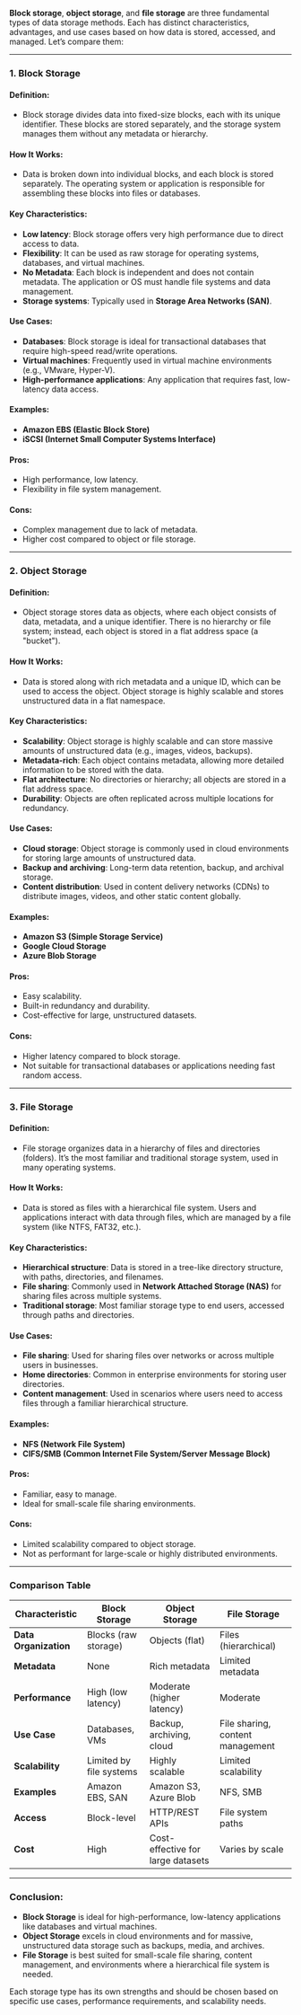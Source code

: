 **Block storage**, **object storage**, and **file storage** are three fundamental types of data storage methods. Each has distinct characteristics, advantages, and use cases based on how data is stored, accessed, and managed. Let’s compare them:

---

### 1. **Block Storage**

#### **Definition**:
- Block storage divides data into fixed-size blocks, each with its unique identifier. These blocks are stored separately, and the storage system manages them without any metadata or hierarchy.

#### **How It Works**:
- Data is broken down into individual blocks, and each block is stored separately. The operating system or application is responsible for assembling these blocks into files or databases.

#### **Key Characteristics**:
- **Low latency**: Block storage offers very high performance due to direct access to data.
- **Flexibility**: It can be used as raw storage for operating systems, databases, and virtual machines.
- **No Metadata**: Each block is independent and does not contain metadata. The application or OS must handle file systems and data management.
- **Storage systems**: Typically used in **Storage Area Networks (SAN)**.
  
#### **Use Cases**:
- **Databases**: Block storage is ideal for transactional databases that require high-speed read/write operations.
- **Virtual machines**: Frequently used in virtual machine environments (e.g., VMware, Hyper-V).
- **High-performance applications**: Any application that requires fast, low-latency data access.

#### **Examples**:
- **Amazon EBS (Elastic Block Store)**
- **iSCSI (Internet Small Computer Systems Interface)**
  
#### **Pros**:
- High performance, low latency.
- Flexibility in file system management.
  
#### **Cons**:
- Complex management due to lack of metadata.
- Higher cost compared to object or file storage.

---

### 2. **Object Storage**

#### **Definition**:
- Object storage stores data as objects, where each object consists of data, metadata, and a unique identifier. There is no hierarchy or file system; instead, each object is stored in a flat address space (a "bucket").

#### **How It Works**:
- Data is stored along with rich metadata and a unique ID, which can be used to access the object. Object storage is highly scalable and stores unstructured data in a flat namespace.

#### **Key Characteristics**:
- **Scalability**: Object storage is highly scalable and can store massive amounts of unstructured data (e.g., images, videos, backups).
- **Metadata-rich**: Each object contains metadata, allowing more detailed information to be stored with the data.
- **Flat architecture**: No directories or hierarchy; all objects are stored in a flat address space.
- **Durability**: Objects are often replicated across multiple locations for redundancy.
  
#### **Use Cases**:
- **Cloud storage**: Object storage is commonly used in cloud environments for storing large amounts of unstructured data.
- **Backup and archiving**: Long-term data retention, backup, and archival storage.
- **Content distribution**: Used in content delivery networks (CDNs) to distribute images, videos, and other static content globally.

#### **Examples**:
- **Amazon S3 (Simple Storage Service)**
- **Google Cloud Storage**
- **Azure Blob Storage**

#### **Pros**:
- Easy scalability.
- Built-in redundancy and durability.
- Cost-effective for large, unstructured datasets.

#### **Cons**:
- Higher latency compared to block storage.
- Not suitable for transactional databases or applications needing fast random access.

---

### 3. **File Storage**

#### **Definition**:
- File storage organizes data in a hierarchy of files and directories (folders). It’s the most familiar and traditional storage system, used in many operating systems.

#### **How It Works**:
- Data is stored as files with a hierarchical file system. Users and applications interact with data through files, which are managed by a file system (like NTFS, FAT32, etc.).

#### **Key Characteristics**:
- **Hierarchical structure**: Data is stored in a tree-like directory structure, with paths, directories, and filenames.
- **File sharing**: Commonly used in **Network Attached Storage (NAS)** for sharing files across multiple systems.
- **Traditional storage**: Most familiar storage type to end users, accessed through paths and directories.
  
#### **Use Cases**:
- **File sharing**: Used for sharing files over networks or across multiple users in businesses.
- **Home directories**: Common in enterprise environments for storing user directories.
- **Content management**: Used in scenarios where users need to access files through a familiar hierarchical structure.

#### **Examples**:
- **NFS (Network File System)**
- **CIFS/SMB (Common Internet File System/Server Message Block)**
  
#### **Pros**:
- Familiar, easy to manage.
- Ideal for small-scale file sharing environments.
  
#### **Cons**:
- Limited scalability compared to object storage.
- Not as performant for large-scale or highly distributed environments.

---

### **Comparison Table**

| **Characteristic**          | **Block Storage**            | **Object Storage**          | **File Storage**           |
|-----------------------------|------------------------------|-----------------------------|----------------------------|
| **Data Organization**        | Blocks (raw storage)         | Objects (flat)              | Files (hierarchical)        |
| **Metadata**                 | None                         | Rich metadata               | Limited metadata            |
| **Performance**              | High (low latency)           | Moderate (higher latency)   | Moderate                    |
| **Use Case**                 | Databases, VMs               | Backup, archiving, cloud    | File sharing, content management |
| **Scalability**              | Limited by file systems      | Highly scalable             | Limited scalability         |
| **Examples**                 | Amazon EBS, SAN              | Amazon S3, Azure Blob       | NFS, SMB                    |
| **Access**                   | Block-level                  | HTTP/REST APIs              | File system paths           |
| **Cost**                     | High                        | Cost-effective for large datasets | Varies by scale           |

---

### **Conclusion**:
- **Block Storage** is ideal for high-performance, low-latency applications like databases and virtual machines.
- **Object Storage** excels in cloud environments and for massive, unstructured data storage such as backups, media, and archives.
- **File Storage** is best suited for small-scale file sharing, content management, and environments where a hierarchical file system is needed.

Each storage type has its own strengths and should be chosen based on specific use cases, performance requirements, and scalability needs.
